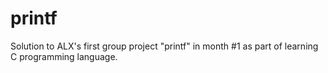 # printf
Solution to ALX's first group project "printf" in month #1 as part of learning C programming language.
